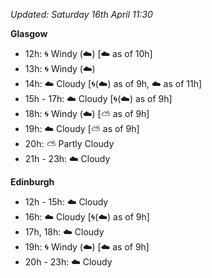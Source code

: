 *Updated: Saturday 16th April 11:30*

**Glasgow**

* 12h: :cyclone: Windy (:cloud:) [:cloud: as of 10h]
* 13h: :cyclone: Windy (:cloud:)
* 14h: :cloud: Cloudy [:cyclone:(:cloud:) as of 9h, :cloud: as of 11h]
* 15h - 17h: :cloud: Cloudy [:cyclone:(:cloud:) as of 9h]
* 18h: :cyclone: Windy (:cloud:) [:partly_sunny: as of 9h]
* 19h: :cloud: Cloudy [:partly_sunny: as of 9h]
* 20h: :partly_sunny: Partly Cloudy
* 21h - 23h: :cloud: Cloudy

**Edinburgh**

* 12h - 15h: :cloud: Cloudy
* 16h: :cloud: Cloudy [:cyclone:(:cloud:) as of 9h]
* 17h, 18h: :cloud: Cloudy
* 19h: :cyclone: Windy (:cloud:) [:cloud: as of 9h]
* 20h - 23h: :cloud: Cloudy
